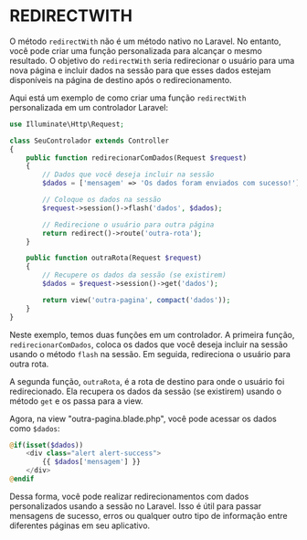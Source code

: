 # REDIRECTWITH
O método `redirectWith` não é um método nativo no Laravel. No entanto, você pode criar uma função personalizada para alcançar o mesmo resultado. O objetivo do `redirectWith` seria redirecionar o usuário para uma nova página e incluir dados na sessão para que esses dados estejam disponíveis na página de destino após o redirecionamento.

Aqui está um exemplo de como criar uma função `redirectWith` personalizada em um controlador Laravel:

```php
use Illuminate\Http\Request;

class SeuControlador extends Controller
{
    public function redirecionarComDados(Request $request)
    {
        // Dados que você deseja incluir na sessão
        $dados = ['mensagem' => 'Os dados foram enviados com sucesso!'];

        // Coloque os dados na sessão
        $request->session()->flash('dados', $dados);

        // Redirecione o usuário para outra página
        return redirect()->route('outra-rota');
    }

    public function outraRota(Request $request)
    {
        // Recupere os dados da sessão (se existirem)
        $dados = $request->session()->get('dados');

        return view('outra-pagina', compact('dados'));
    }
}
```

Neste exemplo, temos duas funções em um controlador. A primeira função, `redirecionarComDados`, coloca os dados que você deseja incluir na sessão usando o método `flash` na sessão. Em seguida, redireciona o usuário para outra rota.

A segunda função, `outraRota`, é a rota de destino para onde o usuário foi redirecionado. Ela recupera os dados da sessão (se existirem) usando o método `get` e os passa para a view.

Agora, na view "outra-pagina.blade.php", você pode acessar os dados como `$dados`:

```php
@if(isset($dados))
    <div class="alert alert-success">
        {{ $dados['mensagem'] }}
    </div>
@endif
```

Dessa forma, você pode realizar redirecionamentos com dados personalizados usando a sessão no Laravel. Isso é útil para passar mensagens de sucesso, erros ou qualquer outro tipo de informação entre diferentes páginas em seu aplicativo.